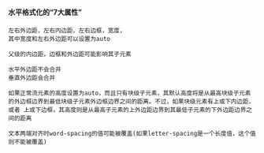 #### 水平格式化的“7大属性”
```
左右外边距，左右内边距，左右边框，宽度，
其中宽度和左右外边距可以设置为auto
```
```
父级的内边距，边框和外边距可能影响其子元素
```
```
水平外边距不会合并
垂直外边距会合并
```
```
如果正常流元素的高度设置为auto，而且只有块级子元素，其默认高度将是从最高块级子元素的外边框边界到最低块级子元素外边框边界之间的距离。不过，如果块级元素有上或下内边距，或者 上或下边框，其高度则是从最高子元素的上外边距边界到其最低子元素的下外边距边界之间的距离
```

```
文本两端对齐时word-spacing的值可能被覆盖(如果letter-spacing是一个长度值，这个值则不能被覆盖)
```
 